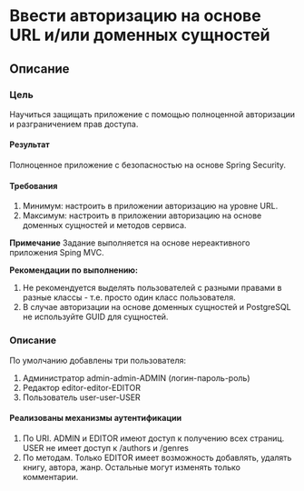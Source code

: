 # Ввести авторизацию на основе URL и/или доменных сущностей

## Описание

### Цель

Научиться защищать приложение с помощью полноценной авторизации и разграничением
прав доступа.

#### Результат

Полноценное приложение с безопасностью на основе Spring Security.

#### Требования

1. Минимум: настроить в приложении авторизацию на уровне URL.
2. Максимум: настроить в приложении авторизацию на основе доменных сущностей и методов сервиса.

**Примечание**
Задание выполняется на основе нереактивного приложения Sping MVC.

**Рекомендации по выполнению:**

1. Не рекомендуется выделять пользователей с разными правами в разные классы - т.е. просто один класс пользователя.
2. В случае авторизации на основе доменных сущностей и PostgreSQL не используйте GUID для сущностей.

### Описание

По умолчанию добавлены три пользователя:

1. Администратор admin-admin-ADMIN (логин-пароль-роль)
2. Редактор editor-editor-EDITOR
3. Пользователь user-user-USER

#### Реализованы механизмы аутентификации

1. По URI. ADMIN и EDITOR имеют доступ к получению всех страниц. USER не имеет доступ к /authors и /genres
2. По методам. Только EDITOR имеет возможность добавлять, удалять книгу, автора, жанр. Остальные могут изменять только комментарии.
